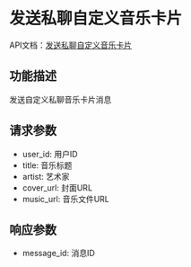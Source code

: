 # 发送私聊自定义音乐卡片

API文档：[发送私聊自定义音乐卡片](https://napcat.apifox.cn/228099213e0.md)

## 功能描述
发送自定义私聊音乐卡片消息

## 请求参数
- user_id: 用户ID
- title: 音乐标题
- artist: 艺术家
- cover_url: 封面URL
- music_url: 音乐文件URL

## 响应参数
- message_id: 消息ID
